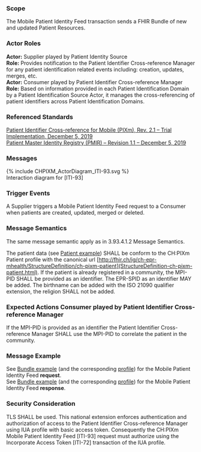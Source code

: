 ### Scope

The Mobile Patient Identity Feed transaction sends a FHIR Bundle of new and updated Patient Resources.

### Actor Roles

**Actor:** Supplier played by Patient Identity Source   
**Role:** Provides notification to the Patient Identifier Cross-reference Manager for any patient identification related events including: creation, updates, merges, etc.   
**Actor:** Consumer played by Patient Identifier Cross-reference Manager   
**Role:** Based on information provided in each Patient Identification Domain by a Patient Identification Source Actor, it manages the cross-referencing of patient identifiers across Patient Identification Domains.

### Referenced Standards

[Patient Identifier Cross-reference for Mobile (PIXm), Rev. 2.1 – Trial Implementation, December 5, 2019](https://www.ihe.net/uploadedFiles/Documents/ITI/IHE_ITI_Suppl_PIXm.pdf)  
[Patient Master Identity Registry (PMIR) – Revision 1.1 – December 5, 2019](https://www.ihe.net/uploadedFiles/Documents/ITI/IHE_ITI_Suppl_PMIR.pdf)   

### Messages

<div>{% include CHPIXM_ActorDiagram_ITI-93.svg %}</div>
<div><figcaption>Interaction diagram for [ITI-93]</figcaption></div>  

### Trigger Events

A Supplier triggers a Mobile Patient Identity Feed request to a Consumer when patients are created, updated,
merged or deleted.

### Message Semantics

The same message semantic apply as in 3.93.4.1.2 Message Semantics.

The patient data (see [Patient example](Patient-PatientPIXmFeed.html)) SHALL be conform to the CH:PIXm Patient profile with the canonical url
[http://fhir.ch/ig/ch-epr-mhealth/StructureDefinition/ch-pixm-patient](StructureDefinition-ch-pixm-patient.html). 
If the patient is already registered in a community, the MPI-PID SHALL be provided as an identifier. The EPR-SPID 
as an identifier MAY be added. The birthname can be added with the ISO 21090 qualifier extension, the religion SHALL not be added.

### Expected Actions Consumer played by Patient Identifier Cross-reference Manager

If the MPI-PID is provided as an identifier the Patient Identifier Cross-reference Manager SHALL use the MPI-PID to correlate
the patient in the community.

### Message Example

See [Bundle example](Bundle-BundlePIXmFeed.html) (and the corresponding [profile](StructureDefinition-ch-pixm-bundle.html)) for the Mobile Patient Identity Feed **request**.   
See [Bundle example](Bundle-BundlePIXmResponse.html) (and the corresponding [profile](StructureDefinition-ch-pixm-bundle-response.html)) for the Mobile Patient Identity Feed **response**.

### Security Consideration
TLS SHALL be used. This national extension enforces authentication and authorization of access to the
Patient Identifier Cross-reference Manager using IUA profile with basic access token. Consequently
the CH:PIXm Mobile Patient Identity Feed [ITI-93] request must authorize using the Incorporate Access Token
[ITI-72] transaction of the IUA profile.